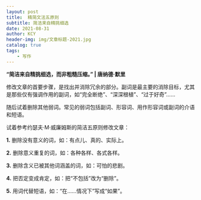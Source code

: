```yaml
---
layout: post
title:  精简文法五原则
subtitle: 简洁来自精挑细选
date: 2021-08-31
author: KCY
header-img: img/文章标题-2021.jpg
catalog: true
tags:
    - 写作
---
```


<strong>“简洁来自精挑细选，而非粗糙压缩。” | 唐纳德·默里</strong>

修改文章的首要步骤，是找出并消除冗余的部分。副词是最主要的消除目标，尤其是那些仅有强调作用的副词，如“完全断绝”、“深深根植”、“过于好奇”……

随后试着删除其他弱词。常见的弱词包括副词、形容词、用作形容词或副词的介语和短语。

试着参考约瑟夫·M·威廉姆斯的简洁五原则修改文章：

**1.** 删除没有意义的词，如：有点儿、真的、实际上。

**2.** 删除意义重复的词，如：各种各样、各式各样。

**3.** 删除含义已被其他词涵盖的词，如：可怕的悲剧。

**4.** 把否定变成肯定，如：把“不包括”改为“删除”。

**5.** 用词代替短语，如：“在……情况下”写成“如果”。
